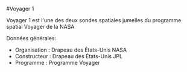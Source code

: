 #Voyager 1

Voyager 1 est l'une des deux sondes spatiales jumelles du programme spatial Voyager de la NASA


Données générales: 

- Organisation : Drapeau des États-Unis NASA
- Constructeur : Drapeau des États-Unis JPL
- Programme : Programme Voyager
